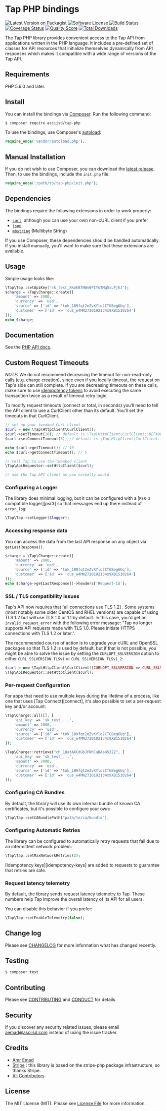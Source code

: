 # Tap PHP bindings

[![Latest Version on Packagist][ico-version]][link-packagist]
[![Software License][ico-license]](LICENSE.md)
[![Build Status][ico-travis]][link-travis]
[![Coverage Status][ico-scrutinizer]][link-scrutinizer]
[![Quality Score][ico-code-quality]][link-code-quality]
[![Total Downloads][ico-downloads]][link-downloads]

The Tap PHP library provides convenient access to the Tap API from applications written in the PHP language. It includes a pre-defined set of classes for API resources that initialize themselves dynamically from API responses which makes it compatible with a wide range of versions of the Tap API.

## Requirements

PHP 5.6.0 and later.

## Install

You can install the bindings via [Composer](http://getcomposer.org/). Run the following command:

``` bash
$ composer require asciisd/tap-php
```

To use the bindings, use Composer's [autoload](https://getcomposer.org/doc/01-basic-usage.md#autoloading):

```php
require_once('vendor/autoload.php');
```

## Manual Installation

If you do not wish to use Composer, you can download the [latest release](https://github.com/asciisd/tap-php/releases). Then, to use the bindings, include the `init.php` file.

```php
require_once('/path/to/tap-php/init.php');
```

## Dependencies

The bindings require the following extensions in order to work properly:

- [`curl`](https://secure.php.net/manual/en/book.curl.php), although you can use your own non-cURL client if you prefer
- [`json`](https://secure.php.net/manual/en/book.json.php)
- [`mbstring`](https://secure.php.net/manual/en/book.mbstring.php) (Multibyte String)

If you use Composer, these dependencies should be handled automatically. If you install manually, you'll want to make sure that these extensions are available.


## Usage

Simple usage looks like:

```php
\Tap\Tap::setApiKey('sk_test_XKokBfNWv6FIYuTMg5sLPjhJ');
$charge = \Tap\Charge::create([
    'amount' => 2000, 
    'currency' => 'usd', 
    'source' => ['id' => 'tok_189fqt2eZvKYlo2CTGBeg6Uq'], 
    'customer' => ['id' => 'cus_w4MN2720192134x9XB1510264']
]);
echo $charge;
```

## Documentation

See the [PHP API docs](https://asciisd.com/tap/docs/api/php#intro).

## Custom Request Timeouts

*NOTE:* We do not recommend decreasing the timeout for non-read-only calls (e.g. charge creation), since even if you locally timeout, the request on Tap's side can still complete. If you are decreasing timeouts on these calls, make sure to use [idempotency tokens](https://tap.com/docs/api/php#idempotent_requests) to avoid executing the same transaction twice as a result of timeout retry logic.

To modify request timeouts (connect or total, in seconds) you'll need to tell the API client to use a CurlClient other than its default. You'll set the timeouts in that CurlClient.

```php
// set up your tweaked Curl client
$curl = new \Tap\HttpClient\CurlClient();
$curl->setTimeout(10); // default is \Tap\HttpClient\CurlClient::DEFAULT_TIMEOUT
$curl->setConnectTimeout(5); // default is \Tap\HttpClient\CurlClient::DEFAULT_CONNECT_TIMEOUT

echo $curl->getTimeout(); // 10
echo $curl->getConnectTimeout(); // 5

// tell Tap to use the tweaked client
\Tap\ApiRequestor::setHttpClient($curl);

// use the Tap API client as you normally would
```

### Configuring a Logger

The library does minimal logging, but it can be configured
with a [`PSR-3` compatible logger][psr3] so that messages
end up there instead of `error_log`:

```php
\Tap\Tap::setLogger($logger);
```

### Accessing response data

You can access the data from the last API response on any object via `getLastResponse()`.

```php
$charge = \Tap\Charge::create([
    'amount' => 2000, 
    'currency' => 'usd', 
    'source' => ['id' => 'tok_189fqt2eZvKYlo2CTGBeg6Uq'], 
    'customer' => ['id' => 'cus_w4MN2720192134x9XB1510264']
]);
echo $charge->getLastResponse()->headers['Request-Id'];
```

### SSL / TLS compatibility issues

Tap's API now requires that [all connections use TLS 1.2] . Some systems (most notably some older CentOS and RHEL versions) are capable of using TLS 1.2 but will use TLS 1.0 or 1.1 by default. In this case, you'd get an `invalid_request_error` with the following error message: "Tap no longer supports API requests made with TLS 1.0. Please initiate HTTPS connections with TLS 1.2 or later.".

The recommended course of action is to upgrade your cURL and OpenSSL packages so that TLS 1.2 is used by default, but if that is not possible, you might be able to solve the issue by setting the `CURLOPT_SSLVERSION` option to either `CURL_SSLVERSION_TLSv1` or `CURL_SSLVERSION_TLSv1_2`:

```php
$curl = new \Tap\HttpClient\CurlClient([CURLOPT_SSLVERSION => CURL_SSLVERSION_TLSv1]);
\Tap\ApiRequestor::setHttpClient($curl);
```

### Per-request Configuration

For apps that need to use multiple keys during the lifetime of a process, like
one that uses [Tap Connect][connect], it's also possible to set a
per-request key and/or account:

```php
\Tap\Charge::all([], [
    'api_key' => 'sk_test_...',
    'amount' => 2000, 
    'currency' => 'usd', 
    'source' => ['id' => 'tok_189fqt2eZvKYlo2CTGBeg6Uq'], 
    'customer' => ['id' => 'cus_w4MN2720192134x9XB1510264']
]);

\Tap\Charge::retrieve("ch_18atAXCdGbJFKhCuBAa4532Z", [
    'api_key' => 'sk_test_...',
    'amount' => 2000, 
    'currency' => 'usd', 
    'source' => ['id' => 'tok_189fqt2eZvKYlo2CTGBeg6Uq'], 
    'customer' => ['id' => 'cus_w4MN2720192134x9XB1510264']
]);
```

### Configuring CA Bundles

By default, the library will use its own internal bundle of known CA
certificates, but it's possible to configure your own:

```php
\Tap\Tap::setCABundlePath("path/to/ca/bundle");
```

### Configuring Automatic Retries

The library can be configured to automatically retry requests that fail due to
an intermittent network problem:

```php
\Tap\Tap::setMaxNetworkRetries(2);
```

[Idempotency keys][idempotency-keys] are added to requests to guarantee that
retries are safe.

### Request latency telemetry

By default, the library sends request latency telemetry to Tap. These
numbers help Tap improve the overall latency of its API for all users.

You can disable this behavior if you prefer:

```php
\Tap\Tap::setEnableTelemetry(false);
```

## Change log

Please see [CHANGELOG](CHANGELOG.md) for more information what has changed recently.

## Testing

``` bash
$ composer test
```

## Contributing

Please see [CONTRIBUTING](CONTRIBUTING.md) and [CONDUCT](CONDUCT.md) for details.

## Security

If you discover any security related issues, please email aemad@asciisd.com instead of using the issue tracker.

## Credits

- [Amr Emad][link-author]
- [Stripe][link-stripe] : this library is based on the stripe-php package infrastructure, so thanks Stripe.
- [All Contributors][link-contributors]

## License

The MIT License (MIT). Please see [License File](LICENSE.md) for more information.

[ico-version]: https://img.shields.io/packagist/v/asciisd/tap-php.svg?style=flat-square
[ico-license]: https://img.shields.io/badge/license-MIT-brightgreen.svg?style=flat-square
[ico-travis]: https://img.shields.io/travis/asciisd/tap-php/master.svg?style=flat-square
[ico-scrutinizer]: https://img.shields.io/scrutinizer/coverage/g/asciisd/tap-php.svg?style=flat-square
[ico-code-quality]: https://img.shields.io/scrutinizer/g/asciisd/tap-php.svg?style=flat-square
[ico-downloads]: https://img.shields.io/packagist/dt/asciisd/tap-php.svg?style=flat-square

[link-packagist]: https://packagist.org/packages/asciisd/tap-php
[link-travis]: https://travis-ci.org/asciisd/tap-php
[link-scrutinizer]: https://scrutinizer-ci.com/g/asciisd/tap-php/code-structure
[link-code-quality]: https://scrutinizer-ci.com/g/asciisd/tap-php
[link-downloads]: https://packagist.org/packages/asciisd/tap-php
[link-author]: https://github.com/aemaddin
[link-contributors]: ../../contributors
[link-stripe]: https://stripe.com
